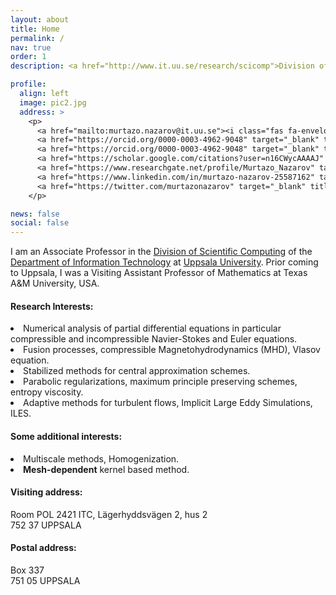 ```yaml
---
layout: about
title: Home
permalink: /
nav: true
order: 1
description: <a href="http://www.it.uu.se/research/scicomp">Division of Scientific Computing</a>, <a href="http://www.it.uu.se">Department of Information Technology</a>, <a href="http://www.uu.se">Uppsala University</a>

profile:
  align: left
  image: pic2.jpg
  address: >
    <p>
      <a href="mailto:murtazo.nazarov@it.uu.se"><i class="fas fa-envelope fa-lg"></i></a>
      <a href="https://orcid.org/0000-0003-4962-9048" target="_blank" title="Scopus"><i class="ai ai-scopus fa-lg"></i></a>
      <a href="https://orcid.org/0000-0003-4962-9048" target="_blank" title="ORCID"><i class="ai ai-orcid fa-lg"></i></a>
      <a href="https://scholar.google.com/citations?user=n16CWycAAAAJ" target="_blank" title="Google Scholar"><i class="ai ai-google-scholar fa-lg"></i></a>
      <a href="https://www.researchgate.net/profile/Murtazo_Nazarov" target="_blank" title="ResearchGate"><i class="ai ai-researchgate  fa-lg"></i></a>
      <a href="https://www.linkedin.com/in/murtazo-nazarov-25587162" target="_blank" title="LinkedIn"><i class="fab fa-linkedin  fa-lg"></i></a>
      <a href="https://twitter.com/murtazonazarov" target="_blank" title="Twitter"><i class="fab fa-twitter  fa-lg"></i></a>
    </p>

news: false
social: false
---
```


I am an Associate Professor in the 
<a href="http://www.it.uu.se/research/scicomp">Division of Scientific Computing</a> 
of the <a href="http://www.it.uu.se">Department of Information Technology</a>
at <a href="http://www.uu.se">Uppsala University</a>. 
Prior coming to Uppsala, I was a Visiting Assistant Professor of Mathematics at 
Texas A&M University, USA.

<h4>Research Interests:</h4> 
<li> 
  Numerical analysis of partial differential equations in particular
  compressible and incompressible Navier-Stokes and Euler equations.
</li>
<li>
  Fusion processes, compressible Magnetohydrodynamics (MHD), Vlasov equation. 
</li>
<li> 
  Stabilized methods for central approximation schemes.
</li>
<li> 
  Parabolic regularizations, maximum principle preserving schemes, entropy viscosity.
</li>
<li> 
  Adaptive methods for turbulent flows, Implicit Large Eddy Simulations, ILES.
</li>


<h4>Some additional interests:</h4> 
<li>
  Multiscale methods, Homogenization. 
</li>
<li> 
  <b>Mesh-dependent</b> kernel based method.
</li>

<h4>Visiting address:</h4> 
  Room POL 2421 ITC, Lägerhyddsvägen 2, hus 2 <br>
  752 37 UPPSALA

<h4>Postal address:</h4>
  Box 337 <br>
  751 05 UPPSALA

<!-- <div class="clustr">
      <script type="text/javascript" id="clustrmaps" src="//cdn.clustrmaps.com/map_v2.js?u=vlNJ&d=vZYv6hB137CMNBn7eRZ46SsFR-JrZPHO0auUNlvzPrY"></script>
</div> -->
